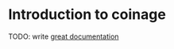 # Introduction to coinage

TODO: write [great documentation](http://jacobian.org/writing/what-to-write/)
